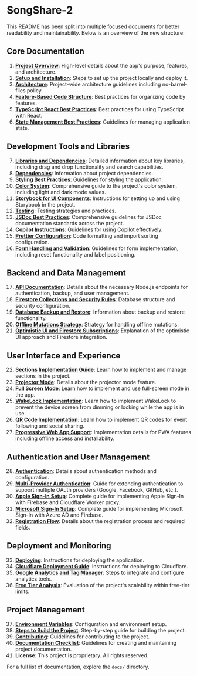 # SongShare-2

This README has been split into multiple focused documents for better readability and maintainability. Below is an overview of the new structure:

## Core Documentation

1. **[Project Overview](docs/PROJECT_OVERVIEW.md)**: High-level details about the app's purpose, features, and architecture.
2. **[Setup and Installation](docs/SETUP_AND_INSTALLATION.md)**: Steps to set up the project locally and deploy it.
3. **[Architecture](docs/ARCHITECTURE.md)**: Project-wide architecture guidelines including no-barrel-files policy.
4. **[Feature-Based Code Structure](docs/FEATURE_BASED_CODE_STRUCTURE.md)**: Best practices for organizing code by features.
5. **[TypeScript React Best Practices](docs/TYPESCRIPT_REACT_BEST_PRACTICES.md)**: Best practices for using TypeScript with React.
6. **[State Management Best Practices](docs/STATE_MANAGEMENT_BEST_PRACTICE.md)**: Guidelines for managing application state.

## Development Tools and Libraries

7. **[Libraries and Dependencies](docs/LIBRARIES.md)**: Detailed information about key libraries, including drag and drop functionality and search capabilities.
8. **[Dependencies](docs/DEPENDENCIES.md)**: Information about project dependencies.
9. **[Styling Best Practices](docs/STYLING.md)**: Guidelines for styling the application.
10. **[Color System](docs/COLORS.md)**: Comprehensive guide to the project's color system, including light and dark mode values.
11. **[Storybook for UI Components](docs/STORYBOOK.md)**: Instructions for setting up and using Storybook in the project.
12. **[Testing](docs/TESTING.md)**: Testing strategies and practices.
13. **[JSDoc Best Practices](docs/JSDOC_BEST_PRACTICES.md)**: Comprehensive guidelines for JSDoc documentation standards across the project.
14. **[Copilot Instructions](.github/copilot-instructions.md)**: Guidelines for using Copilot effectively.
15. **[Prettier Configuration](docs/PRETTIER.md)**: Code formatting and import sorting configuration.
16. **[Form Handling and Validation](docs/FORMS.md)**: Guidelines for form implementation, including reset functionality and label positioning.

## Backend and Data Management

17. **[API Documentation](docs/API.md)**: Details about the necessary Node.js endpoints for authentication, backup, and user management.
18. **[Firestore Collections and Security Rules](docs/FIRESTORE.md)**: Database structure and security configuration.
19. **[Database Backup and Restore](docs/DATABASE_BACKUP_AND_RESTORE.md)**: Information about backup and restore functionality.
20. **[Offline Mutations Strategy](./docs/OFFLINE_MUTATIONS.md)**: Strategy for handling offline mutations.
21. **[Optimistic UI and Firestore Subscriptions](docs/OPTIMISTIC_UI.md)**: Explanation of the optimistic UI approach and Firestore integration.

## User Interface and Experience

22. **[Sections Implementation Guide](docs/SECTIONS.md)**: Learn how to implement and manage sections in the project.
23. **[Projector Mode](docs/PROJECTOR_MODE.md)**: Details about the projector mode feature.
24. **[Full Screen Mode](docs/FULL_SCREEN_MODE.md)**: Learn how to implement and use full-screen mode in the app.
25. **[WakeLock Implementation](docs/WAKELOCK.md)**: Learn how to implement WakeLock to prevent the device screen from dimming or locking while the app is in use.
26. **[QR Code Implementation](docs/QR_CODES.md)**: Learn how to implement QR codes for event following and social sharing.
27. **[Progressive Web App Support](docs/PWA.md)**: Implementation details for PWA features including offline access and installability.

## Authentication and User Management

28. **[Authentication](docs/AUTHENTICATION.md)**: Details about authentication methods and configuration.
29. **[Multi-Provider Authentication](docs/MULTI_PROVIDER_AUTH.md)**: Guide for extending authentication to support multiple OAuth providers (Google, Facebook, GitHub, etc.).
30. **[Apple Sign-In Setup](docs/APPLE_SIGN_IN.md)**: Complete guide for implementing Apple Sign-In with Firebase and Cloudflare Worker proxy.
31. **[Microsoft Sign-In Setup](docs/MICROSOFT_SIGN_IN.md)**: Complete guide for implementing Microsoft Sign-In with Azure AD and Firebase.
32. **[Registration Flow](docs/REGISTRATION.md)**: Details about the registration process and required fields.

## Deployment and Monitoring

33. **[Deploying](docs/DEPLOYING.md)**: Instructions for deploying the application.
34. **[Cloudflare Deployment Guide](docs/CLOUDFLARE.md)**: Instructions for deploying to Cloudflare.
35. **[Google Analytics and Tag Manager](docs/ANALYTICS.md)**: Steps to integrate and configure analytics tools.
36. **[Free Tier Analysis](docs/FREE_TIER.md)**: Evaluation of the project's scalability within free-tier limits.

## Project Management

37. **[Environment Variables](docs/ENV.md)**: Configuration and environment setup.
38. **[Steps to Build the Project](.github/steps.md)**: Step-by-step guide for building the project.
39. **[Contributing](docs/CONTRIBUTING.md)**: Guidelines for contributing to the project.
40. **[Documentation Checklist](docs/DOCUMENTATION_CHECKLIST.md)**: Guidelines for creating and maintaining project documentation.
41. **License**: This project is proprietary. All rights reserved.

For a full list of documentation, explore the `docs/` directory.
